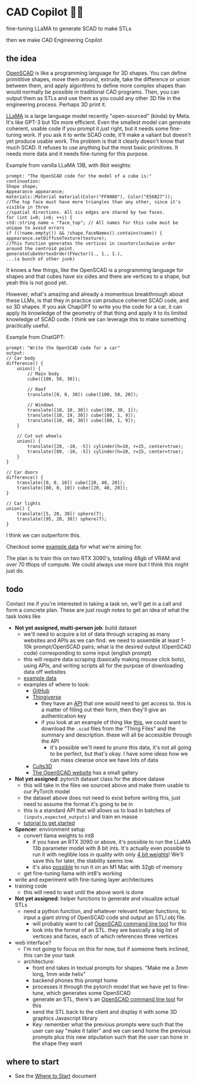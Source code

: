 # CAD Copilot 🔧🦙
fine-tuning LLaMA to generate SCAD to make STLs

then we make CAD Engineering Copilot

## the idea
[OpenSCAD](https://openscad.org/) is like a programming language for 3D shapes. You can define primititive shapes, move them around, extrude, take the difference or union between them, and apply algorithms to define more complex shapes than would normally be possible in traditional CAD programs. Then, you can output them as STLs and use them as you could any other 3D file in the engineering process. Perhaps 3D print it.

[LLaMA](https://github.com/facebookresearch/llama) is a large language model recently "open-sourced" (kinda) by Meta. It's like GPT-3 but 10x more efficient. Even the smallest model can generate coherent, usable code if you prompt it *just* right, but it needs some fine-tuning work. If you ask it to write SCAD code, it'll make a valiant but doesn't yet produce usable work. The problem is that it clearly doesn't know that much SCAD. It refuses to use anything but the most basic primitives. It needs more data and it needs fine-tuning for this purpose.

Example from vanilla LLaMA 13B, with 8bit weights:
```
prompt: "The OpenSCAD code for the model of a cube is:"
continuation:
Shape shape;
Appearance appearance;
materials::Material material(Color("FF0080"), Color("E56B27"));
//The top face must have more triangles than any other, since it's visible in three
//spatial directions. All six edges are shared by two faces.
for (int i=0; i<6; ++i) {
std::string name = "face_top"; // All names for this cube must be unique to avoid errors
if ((!name.empty()) && !shape.faceNames().contains(name)) {
appearance.setDiffuseTexture(texture);
//This function generates the vertices in counterclockwise order around the centroid point.
generateCubeVertexOrder(FVector(1., 1., 1.),
...(a bunch of other junk)
```

It knows a few things, like the OpenSCAD is a programming language for shapes and that cubes have six sides and there are vertices to a shape, but yeah this is not good yet.

However, what's amazing and already a momentous breakthrough about these LLMs, is that they in practice *can* produce cohernet SCAD code, and so 3D shapes. If you ask ChapGPT to write you the code for a car, it can apply its knowledge of the geometry of that thing and apply it to its limited knowledge of SCAD code. I think we can leverage this to make something practically useful.

Example from ChatGPT:
```
prompt: "Write the OpenSCAD code for a car"
output:
// Car body
difference() {
    union() {
        // Main body
        cube([100, 50, 30]);

        // Roof
        translate([0, 0, 30]) cube([100, 50, 20]);

        // Windows
        translate([10, 10, 30]) cube([80, 30, 1]);
        translate([10, 19, 30]) cube([80, 1, 9]);
        translate([10, 40, 30]) cube([80, 1, 9]);
    }

    // Cut out wheels
    union() {
        translate([20, -10, -5]) cylinder(h=10, r=15, center=true);
        translate([80, -10, -5]) cylinder(h=10, r=15, center=true);
    }
}

// Car doors
difference() {
    translate([0, 0, 10]) cube([20, 40, 20]);
    translate([80, 0, 10]) cube([20, 40, 20]);
}

// Car lights
union() {
    translate([5, 20, 30]) sphere(7);
    translate([95, 20, 30]) sphere(7);
}
```
I think we can outperform this.

Checkout some [example data](https://github.com/spencerhhubert/cad-copilot/blob/main/assets/example_data.md) for what we're aiming for.

The plan is to train this on two RTX 3090's, totalling 48gb of VRAM and over 70 tflops of compute. We could always use more but I think this might just do.

## todo
Contact me if you're interested in taking a task on, we'll get in a call and form a concrete plan. These are just rough notes to get an idea of what the task looks like
- **Not yet assigned, multi-person job**: build dataset
  - we'll need to acquire a lot of data through scraping as many websites and APIs as we can find. we need to assemble at least 1-10k prompt/OpenSCAD pairs; what is the desired output (OpenSCAD code) corresponding to some input (english prompt)
  - this will require data scraping (basically making mouse click bots), using APIs, and writing scripts all for the purpose of downloading data off websites
  - [example data](https://github.com/spencerhhubert/cad-copilot/blob/main/assets/example_data.md)
  - examples of where to look:
    - [GitHub](https://github.com/search?q=language%3AOpenSCAD&type=Repositories&ref=advsearch&l=OpenSCAD&l=)
    - [Thingiverse](https://www.thingiverse.com/search?q=scad&page=1&type=things&sort=relevant) 
      - they have an [API](https://www.thingiverse.com/developers/getting-started) that one would need to get access to. this is a matter of filling out their form, then they'll give an authentication key
      - if you look at an example of thing like [this](https://www.thingiverse.com/thing:40410), we could want to download the `.scad` files from the "Thing Files" and the summary and description. these will all be accessible through the API
        - it's possible we'll need to prune this data, it's not all going to be perfect, but that's okay. I have some ideas how we can mass cleanse once we have lots of data
    - [Cults3D](https://cults3d.com/en/search?q=scad)
    - [The OpenSCAD website](https://openscad.org/gallery.html) has a small gallery
- **Not yet assigned**: pytorch dataset class for the above datase
  - this will take in the files we sourced above and make them usable to our PyTorch model
  - the dataset above does not need to exist before writing this, just need to assume the format it's going to be in
  - this is a standard API that will allows us to load in batches of `(inputs,expected_outputs)` and train en masse
  - [tutorial to get started](https://pytorch.org/tutorials/beginner/data_loading_tutorial.html)
- **Spencer**: environment setup
    - convert llama weights to int8
      - if you have an RTX 3090 or above, it's possible to run the LLaMA 13b parameter model with 8 bit ints. It's actually even possible to run it with neglible loss in quality with only [4 bit weights](https://rentry.org/llama-tard-v2#bonus-4-4bit-llama-basic-setup)! We'll save this for later, the stability seems low.
      - it's also [possible](https://github.com/ggerganov/llama.cpp) to run it on an M1 Mac with 32gb of memory
    - get fine-tuning llama with int8's working
- write and experiment with fine-tuning layer architectures
- training code
  - this will need to wait until the above work is done
- **Not yet assigned**: helper functions to generate and visualize actual STLs
  - need a python function, and whatever relevant helper functions, to input a giant string of OpenSCAD code and output an STL/.obj file.
    - will probably want to call [OpenSCAD command line tool](https://files.openscad.org/documentation/manual/Using_OpenSCAD_in_a_command_line_environment.html) for this
    - look into the format of an STL. they are basically a big list of vertices and faces, each of which references three vertices
- web interface?
  - I'm not going to focus on this for now, but if someone feels inclined, this can be your task
  - architecture:
    - front end takes in textual prompts for shapes. "Make me a 3mm long, 1mm wide helix"
    - backend phones this prompt home
    - processes it through the pytorch model that we have yet to fine-tune, which generates some OpenSCAD
    - generate an STL, there's an [OpenSCAD command line tool](https://files.openscad.org/documentation/manual/Using_OpenSCAD_in_a_command_line_environment.html) for this
    - send the STL back to the client and display it with some 3D graphics Javascript library
    - Key: remember what the previous prompts were such that the user can say "make it taller" and we can send home the previous prompts plus this new stipulation such that the user can hone in the shape they want

## where to start
- See the [Where to Start](https://github.com/spencerhhubert/cad-copilot/blob/main/assets/where_to_start.md) document
